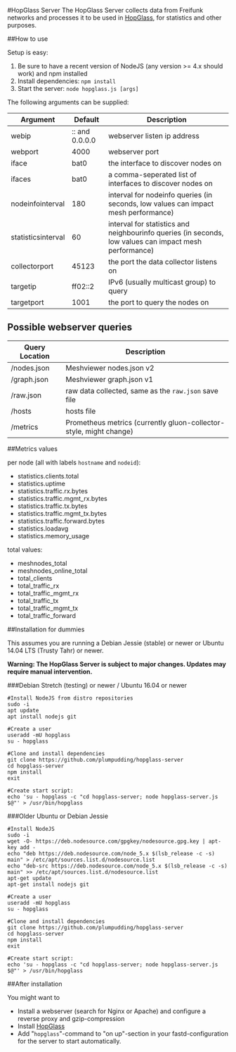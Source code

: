 #HopGlass Server
The HopGlass Server collects data from Freifunk networks and processes it to be used in [HopGlass](https://github.com/plumpudding/hopglass), for statistics and other purposes.

##How to use

Setup is easy:

1. Be sure to have a recent version of NodeJS (any version >= 4.x should work) and npm installed
2. Install dependencies:
   `npm install`
3. Start the server:
   `node hopglass.js [args]`

The following arguments can be supplied:

|Argument          |Default       |Description|
|------------------|--------------|---|
|webip             |:: and 0.0.0.0|webserver listen ip address
|webport           |4000          |webserver port|
|iface             |bat0          |the interface to discover nodes on|
|ifaces            |bat0          |a comma-seperated list of interfaces to discover nodes on|
|nodeinfointerval  |180           |interval for nodeinfo queries (in seconds, low values can impact mesh performance)|
|statisticsinterval|60            |interval for statistics and neighbourinfo queries (in seconds, low values can impact mesh performance)|
|collectorport     |45123         |the port the data collector listens on|
|targetip          |ff02::2       |IPv6 (usually multicast group) to query|
|targetport        |1001          |the port to query the nodes on|

Possible webserver queries
--------------------------

|Query Location|Description|
|--------------|---|
|/nodes.json   |Meshviewer nodes.json v2|
|/graph.json   |Meshviewer graph.json v1|
|/raw.json     |raw data collected, same as the `raw.json` save file|
|/hosts        |hosts file|
|/metrics      |Prometheus metrics (currently gluon-collector-style, might change)|

##Metrics values

per node (all with labels `hostname` and `nodeid`):

- statistics.clients.total
- statistics.uptime
- statistics.traffic.rx.bytes
- statistics.traffic.mgmt_rx.bytes
- statistics.traffic.tx.bytes
- statistics.traffic.mgmt_tx.bytes
- statistics.traffic.forward.bytes
- statistics.loadavg
- statistics.memory_usage

total values:

- meshnodes_total
- meshnodes_online_total
- total_clients
- total_traffic_rx
- total_traffic_mgmt_rx
- total_traffic_tx
- total_traffic_mgmt_tx
- total_traffic_forward

##Installation for dummies

This assumes you are running a Debian Jessie (stable) or newer or Ubuntu 14.04 LTS (Trusty Tahr) or newer. 

**Warning: The HopGlass Server is subject to major changes. Updates may require manual intervention.**

###Debian Stretch (testing) or newer / Ubuntu 16.04 or newer

```
#Install NodeJS from distro repositories
sudo -i
apt update
apt install nodejs git

#Create a user
useradd -mU hopglass
su - hopglass

#Clone and install dependencies
git clone https://github.com/plumpudding/hopglass-server
cd hopglass-server
npm install
exit

#Create start script:
echo 'su - hopglass -c "cd hopglass-server; node hopglass-server.js $@"' > /usr/bin/hopglass
```

###Older Ubuntu or Debian Jessie

```
#Install NodeJS
sudo -i
wget -O- https://deb.nodesource.com/gpgkey/nodesource.gpg.key | apt-key add -
echo "deb https://deb.nodesource.com/node_5.x $(lsb_release -c -s) main" > /etc/apt/sources.list.d/nodesource.list
echo "deb-src https://deb.nodesource.com/node_5.x $(lsb_release -c -s) main" >> /etc/apt/sources.list.d/nodesource.list
apt-get update
apt-get install nodejs git

#Create a user
useradd -mU hopglass
su - hopglass

#Clone and install dependencies
git clone https://github.com/plumpudding/hopglass-server
cd hopglass-server
npm install
exit

#Create start script:
echo 'su - hopglass -c "cd hopglass-server; node hopglass-server.js $@"' > /usr/bin/hopglass
```

##After installation

You might want to
- Install a webserver (search for Nginx or Apache) and configure a reverse proxy and gzip-compression
- Install [HopGlass](https://github.com/plumpudding/hopglass)
- Add "`hopglass`"-command to "on up"-section in your fastd-configuration for the server to start automatically.
